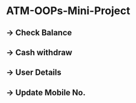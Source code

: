 # ATM-OOPs-Mini-Project
##   -> Check Balance
##   -> Cash withdraw
##   -> User Details
##   -> Update Mobile No.
